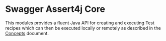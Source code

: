 # Swagger Assert4j Core

This modules provides a fluent Java API for creating and executing Test recipes which can then be executed locally or
remotely as described in the [Concepts](../../CONCEPTS.md) document.
